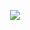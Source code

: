 <p align = "center">
<img src = "https://media.geeksforgeeks.org/wp-content/cdn-uploads/RGIF2.gif">
</p>
